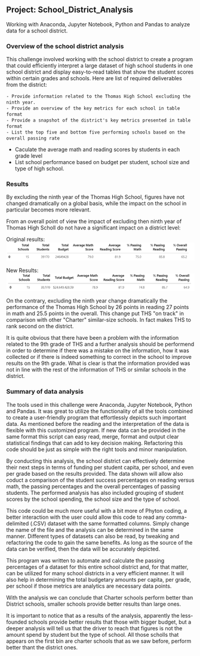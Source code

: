 ## Project: School_District_Analysis
Working with Anaconda, Jupyter Notebook, Python and Pandas to analyze data for a school district.

### Overview of the school district analysis
This challenge involved working with the school district to create a program that could efficiently interpret a large dataset of high school students in one school district and display easy-to-read tables that show the student scores within certain grades and schools.  Here are list of required deliverables from the district:

    - Provide information related to the Thomas High School excluding the ninth year.
    - Provide an overview of the key metrics for each school in table format
    - Provide a snapshot of the district's key metrics presented in table format
    - List the top five and bottom five performing schools based on the overall passing rate
- Caculate the average math and reading scores by students in each grade level
- List school performance based on budget per student, school size and type of high school.

### Results

By excluding the ninth year of the Thomas High School, figures have not changed dramatically on a global basis, while the impact on the school in particular becomes more relevant.

From an overall point of view the impact of excluding then ninth year of Thomas High Scholl do not have a significant impact on a district level:

Original results:
![Original Results](/Resources/District_Summary_old.png)

New Results:
![Original Results](/Resources/District_Summary_new.PNG)

On the contrary, excluding the ninth year change dramatically the performance of the Thomas High School by 26 points in reading 27 points in math and 25.5 points in the overall. This change put THS "on track" in comparison with other "Charter" similar-size schools. In fact makes THS to rank second on the district.

It is quite obvious that there have been a problem with the information related to the 9th grade of THS and a further analysis should be performend in order to determine if there was a mistake on the information, how it was collected or if there is indeed something to correct in the school to improve results on the 9th grade. What is clear is that the information provided was not in line with the rest of the information of THS or similar schools in the district.

### Summary of data analysis

The tools used in this challenge were Anaconda, Jupyter Notebook, Python and Pandas.  It was great to utilize the functionality of all the tools combined to create a user-friendly program that effortlessly depicts such important data.  As mentioned before the reading and the interpretation of the data is flexible with this customized program.  If new data can be provided in the same format this script can easy read, merge, format and output clear statistical findings that can add to key decision making.  Refactoring this code should be just as simple with the right tools and minor manipulation.

By conducting this analysis, the school district can effectively determine their next steps in terms of funding per student capita, per school, and even per grade based on the results provided.  The data shown will allow also coduct a comparison of the student success percentages on reading versus math, the passing percentages and the overall percentages of passing students.  The performed analysis has also included grouping of student scores by the school spending, the school size and the type of school.

This code could be much more useful with a bit more of Phyton coding, a better interaction with the user could allow this code to read any comma-delimited (.CSV) dataset with the same formatted columns.  Simply change the name of the file and the analysis can be determined in the same manner.  Different types of datasets can also be read, by tweaking and refactoring the code to gain the same benefits.  As long as the source of the data can be verified, then the data will be accurately depicted.

This program was written to automate and calculate the passing percentages of a dataset for this entire school district and, for that matter, can be utilized for many school districts in a very efficient manner.  It will also help in determining the total budgetary amounts per capita, per grade, per school if those metrics are analytics are necessary data points.
 
With the analysis we can conclude that Charter schools perform better than District schools, smaller schools provide better results than large ones.

It is important to notice that as a results of the analysis, apparently the less-founded schools provide better results that those with bigger budget, but a deeper analysis will tell us that the driver to reach that figures is not the amount spend by student but the type of school. All those scholls that appears on the first bin are charter schools that as we saw before, perform better thant the district ones.